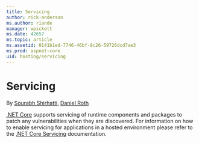 ```yaml
---
title: Servicing
author: rick-anderson
ms.author: riande
manager: wpickett
ms.date: 42657
ms.topic: article
ms.assetid: 0141b1ed-7746-46bf-8c26-59726dcd7ae3
ms.prod: aspnet-core
uid: hosting/servicing
---
```

<a name=hosting-servicing></a>

# Servicing

By [Sourabh Shirhatti](https://twitter.com/sshirhatti), [Daniel Roth](https://github.com/danroth27)

[.NET Core](https://microsoft.com/net/core) supports servicing of runtime components and packages to patch any vulnerabilities when they are discovered. For information on how to enable servicing for applications in a hosted environment please refer to the [.NET Core Servicing](https://docs.microsoft.com/en-us/dotnet/articles/core/versions/servicing) documentation.

